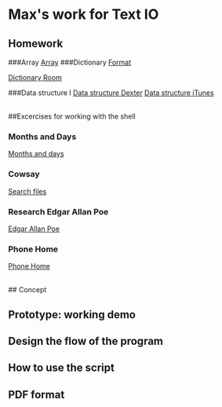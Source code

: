 # Max's work for Text IO 

## Homework
###Array
[Array](textIO/array.pv)
###Dictionary
[Format](testIO/format.py)

[Dictionary Room](textIO/my_room_data.py)

###Data structure I
[Data structure Dexter](textIO/dexter_library.py)
[Data structure iTunes](textIO/itunes_library.py)

<br>
##Excercises for working with the shell

### Months and Days
[Months and days](textIO/months_and_days.md) 

### Cowsay
[Search files](textIO/cowsay.md)

### Research Edgar Allan Poe
[Edgar Allan Poe](textIO/download_poe.md)

### Phone Home
[Phone Home](textIO/phone_home.md)

<br>
## Concept

## Prototype: working demo

## Design the flow of the program

## How to use the script

## PDF format 
			
